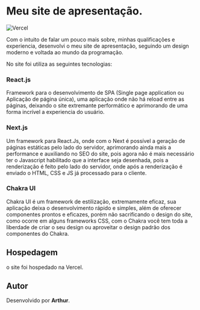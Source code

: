 # Meu site de apresentação.

![Vercel](https://vercelbadge.vercel.app/api/arthur-rs/arthur-reis-presentation-website)

Com o intuito de falar um pouco mais sobre, minhas qualificações e experiencia, 
desenvolvi o meu site de apresentação, seguindo um design moderno e voltada ao
mundo da programação.

No site foi utiliza as seguintes tecnologias:

### React.js

Framework para o desenvolvimento de SPA (Single page application ou Aplicação de página única), 
uma aplicação onde não há reload entre as páginas, deixando o site extremante 
performático e aprimorando de uma forma incrível a experiencia do usuário.

### Next.js 

Um framework para React.Js, onde com o Next é possível a geração de páginas 
estáticas pelo lado do servidor, aprimorando ainda mais a performance e 
auxiliando no SEO do site, pois agora não é mais necessário ter o Javascript 
habilitado que a interface seja desenhada, pois a renderização é feito pelo lado 
do servidor, onde após a renderização é enviado o HTML, CSS e JS já processado
para o cliente.

### Chakra UI

Chakra UI é um framework de estilização, extremamente eficaz, sua aplicação deixa
o desenvolvimento rápido e simples, além de oferecer componentes prontos e eficazes, 
porém não sacrificando o design do site, como ocorre em alguns frameworks CSS, com o 
Chakra você tem toda a liberdade de criar o seu design ou aproveitar o design padrão
dos componentes do Chakra. 

## Hospedagem

o site foi hospedado na Vercel.

## Autor

Desenvolvido por **Arthur**.